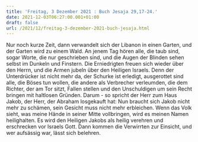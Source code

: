 ```yaml
---
title: 'Freitag, 3 Dezember 2021 : Buch Jesaja 29,17-24.'
date: 2021-12-03T06:27:00.001+01:00
draft: false
url: /2021/12/freitag-3-dezember-2021-buch-jesaja.html
---
```


Nur noch kurze Zeit, dann verwandelt sich der Libanon in einen Garten, und der Garten wird zu einem Wald. An jenem Tag hören alle, die taub sind, sogar Worte, die nur geschrieben sind, und die Augen der Blinden sehen selbst im Dunkeln und Finstern. Die Erniedrigten freuen sich wieder über den Herrn, und die Armen jubeln über den Heiligen Israels. Denn der Unterdrücker ist nicht mehr da, der Schurke ist erledigt, ausgerottet sind alle, die Böses tun wollen, die andere als Verbrecher verleumden, die dem Richter, der am Tor sitzt, Fallen stellen und den Unschuldigen um sein Recht bringen mit haltlosen Gründen. Darum - so spricht der Herr zum Haus Jakob, der Herr, der Abraham losgekauft hat: Nun braucht sich Jakob nicht mehr zu schämen, sein Gesicht muss nicht mehr erbleichen. Wenn das Volk sieht, was meine Hände in seiner Mitte vollbringen, wird es meinen Namen heilighalten. Es wird den Heiligen Jakobs als heilig verehren und erschrecken vor Israels Gott. Dann kommen die Verwirrten zur Einsicht, und wer aufsässig war, lässt sich belehren.